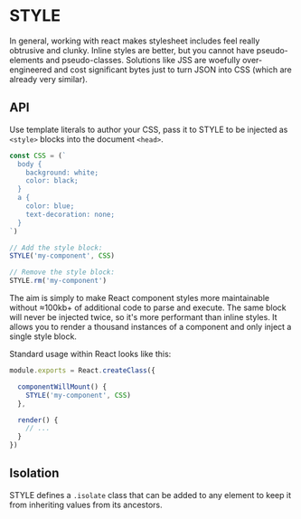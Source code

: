 # STYLE

In general, working with react makes stylesheet includes feel really obtrusive and clunky. Inline styles are better, but you cannot have pseudo-elements and pseudo-classes. Solutions like JSS are woefully over-engineered and cost significant bytes just to turn JSON into CSS (which are already very similar).

## API
Use template literals to author your CSS, pass it to STYLE to be injected as `<style>` blocks into the document `<head>`.

```js
const CSS = (`
  body {
    background: white;
    color: black;
  }
  a {
    color: blue;
    text-decoration: none;
  }
`)

// Add the style block:
STYLE('my-component', CSS)

// Remove the style block:
STYLE.rm('my-component')
```

The aim is simply to make React component styles more maintainable without &approx;100kb+ of additional code to parse and execute. The same block will never be injected twice, so it's more performant than inline styles. It allows you to render a thousand instances of a component and only inject a single style block.

Standard usage within React looks like this:

```js
module.exports = React.createClass({

  componentWillMount() {
    STYLE('my-component', CSS)
  },

  render() {
    // ...
  }
})
```

## Isolation
STYLE defines a `.isolate` class that can be added to any element to keep it from inheriting values from its ancestors.
